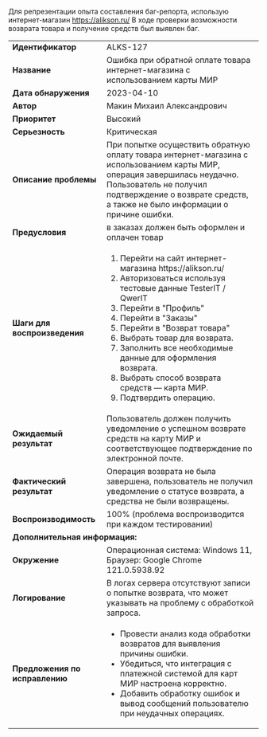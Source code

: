 Для репрезентации опыта составления баг-репорта, использую интернет-магазин https://alikson.ru/ 
В ходе проверки возможности возврата товара и получение средств был выявлен баг.
<table>
  <tr>
    <td><b>Идентификатор</b></td>
    <td>ALKS-127</td> 
  </tr>
  <tr>
    <td><b>Название</b></td>
    <td>Ошибка при обратной оплате товара интернет-магазина с использованием карты МИР</td> 
  </tr>
  <tr>
    <td><b>Дата обнаружения</b></td>
    <td>2023-04-10</td> 
  </tr>
  <tr>
    <td><b>Автор</b></td>
    <td>Макин Михаил Александрович</td> 
  </tr>
  <tr>
    <td><b>Приоритет</b></td>
    <td>Высокий</td> 
  </tr>
  <tr>
    <td><b>Серьезность</b></td>
    <td>Критическая</td> 
  </tr>
  <tr>
    <td><b>Описание проблемы</b></td>
    <td>При попытке осуществить обратную оплату товара интернет-магазина с использованием карты МИР, операция завершилась неудачно. Пользователь не получил подтверждение о возврате средств, а также не было информации о причине ошибки.</td> 
  </tr>
  <tr>
    <td><b>Предусловия</b></td>
    <td>в заказах должен быть оформлен и оплачен товар</td> 
  </tr>
  <tr>
    <td><b>Шаги для воспроизведения</b></td>
    <td> <ol>
      <li>Перейти на сайт интернет-магазина https://alikson.ru/</li>
      <li>Авторизоваться используя тестовые данные TesterIT / QwerIT</li>
      <li>Перейти в "Профиль"</li>
      <li>Перейти в "Заказы"</li>
      <li>Перейти в "Возврат товара"</li>
      <li>Выбрать товар для возврата.</li>
      <li>Заполнить все необходимые данные для оформления возврата.</li>
      <li>Выбрать способ возврата средств — карта МИР.</li>
      <li>Подтвердить операцию.</li>
    </ol>
    </td> 
  </tr>
  <tr>
    <td><b>Ожидаемый результат</b></td>
    <td>Пользователь должен получить уведомление о успешном возврате средств на карту МИР и соответствующее подтверждение по электронной почте.</td> 
  </tr>
    <tr>
    <td><b>Фактический результат</b></td>
    <td>Операция возврата не была завершена, пользователь не получил уведомление о статусе возврата, а средства не были возвращены.</td> 
  </tr>
    <tr>
    <td><b>Воспроизводимость</b></td>
    <td>100% (проблема воспроизводится при каждом тестировании)</td> 
  </tr>
    <tr>
    <td colspan="2"><b>Дополнительная информация:</b></td>    
  </tr>
  <tr>
    <td><b>Окружение</b></td>
    <td>Операционная система: Windows 11, Браузер: Google Chrome 121.0.5938.92</td> 
  </tr>
  <tr>
    <td><b>Логирование</b></td>
    <td>В логах сервера отсутствуют записи о попытке возврата, что может указывать на проблему с обработкой запроса.</td> 
  </tr>
  <tr>
    <td><b>Предложения по исправлению</b></td>
    <td><ul>
      <li>Провести анализ кода обработки возвратов для выявления причины ошибки.</li>
      <li>Убедиться, что интеграция с платежной системой для карт МИР настроена корректно.</li>
      <li>Добавить обработку ошибок и вывод сообщений пользователю при неудачных операциях.</li>      
    </ul></td> 
  </tr>
 </table>
